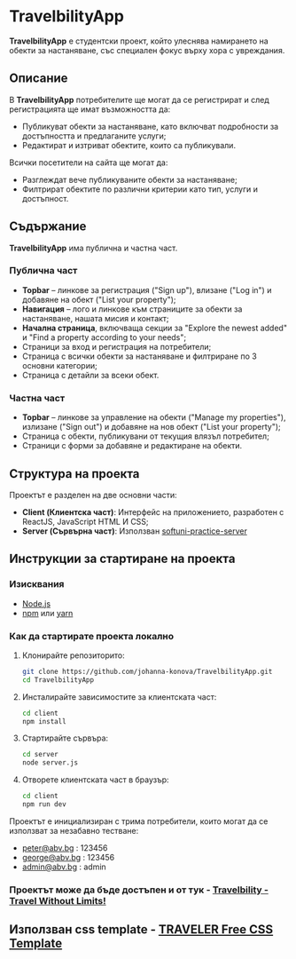 # TravelbilityApp

**TravelbilityApp** е студентски проект, който улеснява намирането на обекти за настаняване, със специален фокус върху хора с увреждания.

## Описание

В **TravelbilityApp** потребителите ще могат да се регистрират и след регистрацията ще имат възможността да:
- Публикуват обекти за настаняване, като включват подробности за достъпността и предлаганите услуги;
- Редактират и изтриват обектите, които са публикували.

Всички посетители на сайта ще могат да:
- Разглеждат вече публикуваните обекти за настаняване;
- Филтрират обектите по различни критерии като тип, услуги и достъпност.

## Съдържание

**TravelbilityApp** има публична и частна част.

### Публична част
- **Topbar** – линкове за регистрация ("Sign up"), влизане ("Log in") и добавяне на обект ("List your property");
- **Навигация** – лого и линкове към страниците за обекти за настаняване, нашата мисия и контакт;
- **Начална страница**, включваща секции за "Explore the newest added" и "Find a property according to your needs";
- Страници за вход и регистрация на потребители;
- Страница с всички обекти за настаняване и филтриране по 3 основни категории;
- Страница с детайли за всеки обект.

### Частна част
- **Topbar** – линкове за управление на обекти ("Manage my properties"), излизане ("Sign out") и добавяне на нов обект ("List your property");
- Страница с обекти, публикувани от текущия влязъл потребител;
- Страници с форми за добавяне и редактиране на обекти.

## Структура на проекта

Проектът е разделен на две основни части:

- **Client (Клиентска част)**: Интерфейс на приложението, разработен с ReactJS, JavaScript HTML И CSS;
- **Server (Сървърна част)**: Използван [softuni-practice-server](https://github.com/softuni-practice-server/softuni-practice-server)

## Инструкции за стартиране на проекта

### Изисквания

- [Node.js](https://nodejs.org/)
- [npm](https://www.npmjs.com/) или [yarn](https://yarnpkg.com/)

### Как да стартирате проекта локално

1. Клонирайте репозиторито:
   ```bash
   git clone https://github.com/johanna-konova/TravelbilityApp.git
   cd TravelbilityApp
   ```
   
2. Инсталирайте зависимостите за клиентската част:
   ```bash
   cd client
   npm install
   ```

3. Стартирайте сървъра:
   ```bash
   cd server
   node server.js
   ```

4. Отворете клиентската част в браузър:
   ```bash
   cd client
   npm run dev
   ```

Проектът е инициализиран с трима потребители, които могат да се използват за незабавно тестване:
- peter@abv.bg : 123456
- george@abv.bg : 123456
- admin@abv.bg : admin

### Проектът можe да бъде достъпен и от тук - [Travelbility - Travel Without Limits!](https://travelbility-23caa.web.app)

## Използван css template - [TRAVELER Free CSS Template](https://www.free-css.com/free-css-templates/page281/traveler)
